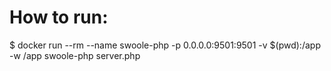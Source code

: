 # How to run:
$ docker run --rm --name swoole-php -p 0.0.0.0:9501:9501 -v $(pwd):/app -w /app swoole-php server.php

